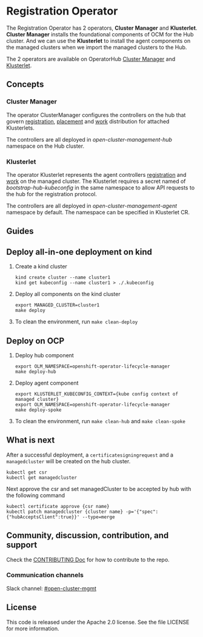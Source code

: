 # Registration Operator

The Registration Operator has 2 operators, **Cluster Manager** and **Klusterlet**.
**Cluster Manager** installs the foundational components of OCM for the Hub cluster.
And we can use the **Klusterlet** to install the agent components on the managed clusters when we import the managed clusters to the Hub.

The 2 operators are available on OperatorHub [Cluster Manager](https://operatorhub.io/operator/cluster-manager) and [Klusterlet](https://operatorhub.io/operator/klusterlet).

## Concepts

### Cluster Manager

The operator ClusterManager configures the controllers on the hub that govern [registration](https://github.com/open-cluster-management-io/registration), [placement](https://github.com/open-cluster-management-io/placement) and [work](https://github.com/open-cluster-management-io/work) distribution for attached Klusterlets.

The controllers are all deployed in _open-cluster-management-hub_ namespace on the Hub cluster.

### Klusterlet

The operator Klusterlet represents the agent controllers [registration](https://github.com/open-cluster-management-io/registration) and [work](https://github.com/open-cluster-management-io/work) on the managed cluster.
The Klusterlet requires a secret named of _bootstrap-hub-kubeconfig_ in the same namespace to allow API requests to the hub for the registration protocol.

The controllers are all deployed in _open-cluster-management-agent_ namespace by default. The namespace can be specified in Klusterlet CR.

## Guides

## Deploy all-in-one deployment on kind

1. Create a kind cluster
    ```
    kind create cluster --name cluster1
    kind get kubeconfig --name cluster1 > ./.kubeconfig
    ```
2. Deploy all components on the kind cluster
    ```
    export MANAGED_CLUSTER=cluster1
    make deploy
    ```
3. To clean the environment, run `make clean-deploy`

## Deploy on OCP

1. Deploy hub component
    ```
    export OLM_NAMESPACE=openshift-operator-lifecycle-manager
    make deploy-hub
    ```
2. Deploy agent component
    ```
    export KLUSTERLET_KUBECONFIG_CONTEXT={kube config context of managed cluster}
    export OLM_NAMESPACE=openshift-operator-lifecycle-manager
    make deploy-spoke
    ```
3. To clean the environment, run `make clean-hub` and `make clean-spoke`

## What is next

After a successful deployment, a `certificatesigningrequest` and a `managedcluster` will
be created on the hub cluster.

```
kubectl get csr
kubectl get managedcluster
```

Next approve the csr and set managedCluster to be accepted by hub with the following command

```
kubectl certificate approve {csr name}
kubectl patch managedcluster {cluster name} -p='{"spec":{"hubAcceptsClient":true}}' --type=merge
```

## Community, discussion, contribution, and support

Check the [CONTRIBUTING Doc](CONTRIBUTING.md) for how to contribute to the repo.

### Communication channels

Slack channel: [#open-cluster-mgmt](http://slack.k8s.io/#open-cluster-mgmt)

## License

This code is released under the Apache 2.0 license. See the file LICENSE for more information.
 